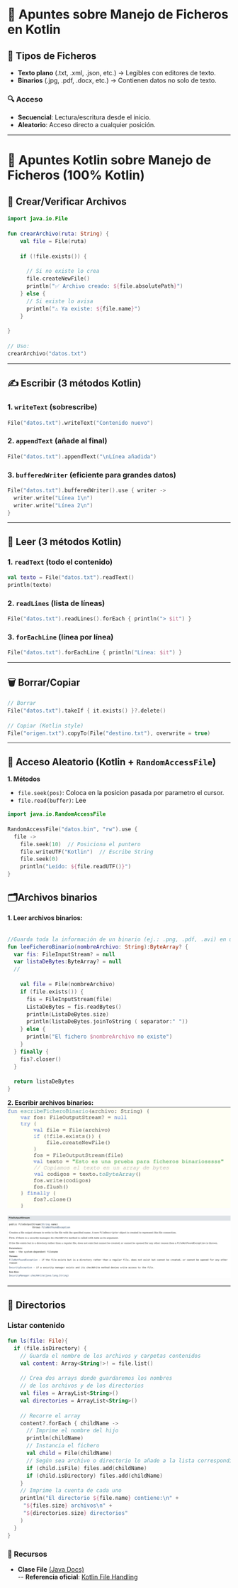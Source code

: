 # 📝 Apuntes sobre Manejo de Ficheros en Kotlin

## 📂 Tipos de Ficheros

- **Texto plano** (.txt, .xml, .json, etc.) → Legibles con editores de texto.
- **Binarios** (.jpg, .pdf, .docx, etc.) → Contienen datos no solo de texto.

### 🔍 Acceso

- **Secuencial**: Lectura/escritura desde el inicio.
- **Aleatorio**: Acceso directo a cualquier posición.

---

# 📝 Apuntes **Kotlin** sobre Manejo de Ficheros (100% Kotlin)

## 📂 Crear/Verificar Archivos

```kotlin
import java.io.File

fun crearArchivo(ruta: String) {
    val file = File(ruta)

    if (!file.exists()) {

      // Si no existe lo crea
      file.createNewFile()
      println("✅ Archivo creado: ${file.absolutePath}")
    } else {
      // Si existe lo avisa
      println("⚠️ Ya existe: ${file.name}")
    }

}

// Uso:
crearArchivo("datos.txt")
```

---

## ✍️ Escribir (3 métodos Kotlin)

### 1. `writeText` (sobrescribe)

```kotlin
File("datos.txt").writeText("Contenido nuevo")
```

### 2. `appendText` (añade al final)

```kotlin
File("datos.txt").appendText("\nLínea añadida")
```

### 3. `bufferedWriter` (eficiente para grandes datos)

```kotlin
File("datos.txt").bufferedWriter().use { writer ->
  writer.write("Línea 1\n")
  writer.write("Línea 2\n")
}
```

---

## 📖 Leer (3 métodos Kotlin)

### 1. `readText` (todo el contenido)

```kotlin
val texto = File("datos.txt").readText()
println(texto)
```

### 2. `readLines` (lista de líneas)

```kotlin
File("datos.txt").readLines().forEach { println("> $it") }
```

### 3. `forEachLine` (línea por línea)

```kotlin
File("datos.txt").forEachLine { println("Línea: $it") }
```

---

## 🗑️ Borrar/Copiar

```kotlin
// Borrar
File("datos.txt").takeIf { it.exists() }?.delete()

// Copiar (Kotlin style)
File("origen.txt").copyTo(File("destino.txt"), overwrite = true)
```

---

## 🔄 Acceso Aleatorio (Kotlin + `RandomAccessFile`)

**1. Métodos**

- `file.seek(pos)`: Coloca en la posicion pasada por parametro el cursor.
- `file.read(buffer)`: Lee

```kotlin
import java.io.RandomAccessFile

RandomAccessFile("datos.bin", "rw").use {
  file ->
    file.seek(10)  // Posiciona el puntero
    file.writeUTF("Kotlin")  // Escribe String
    file.seek(0)
    println("Leído: ${file.readUTF()}")
}
```

## 🗂️Archivos binarios

**1. Leer archivos binarios:**

```kotlin

//Guarda toda la información de un binario (ej.: .png, .pdf, .avi) en un array
fun leeFicheroBinario(nombreArchivo: String):ByteArray? {
  var fis: FileInputStream? = null
  var listaDeBytes:ByteArray? = null
  //

    val file = File(nombreArchivo)
    if (file.exists()) {
      fis = FileInputStream(file)
      ListaDeBytes = fis.readBytes()
      println(ListaDeBytes.size)
      println(listaDeBytes.joinToString ( separator:" "))
    } else {
      println("El fichero $nombreArchivo no existe")
    }
  } finally {
    fis?.closer()
  }

  return listaDeBytes
}
```

**2. Escribir archivos binarios:**
![](img/p1.png)

![](img/p3.png)

---

## 📁 Directorios

### Listar contenido

```kotlin
fun ls(file: File){
  if (file.isDirectory) {
    // Guarda el nombre de los archivos y carpetas contenidos
    val content: Array<String!>! = file.list()

    // Crea dos arrays donde guardaremos los nombres 
    // de los archivos y de los directorios
    val files = ArrayList<String>()
    val directories = ArrayList<String>()

    // Recorre el array
    content?.forEach { childName ->
      // Imprime el nombre del hijo
      println(childName)
      // Instancia el fichero
      val child = File(childName)
      // Según sea archivo o directorio lo añade a la lista correspondiente
      if (child.isFile) files.add(childName)
      if (child.isDirectory) files.add(childName)
    }
    // Imprime la cuenta de cada uno
    println("El directorio ${file.name} contiene:\n" +
     "${files.size} archivos\n" +
     "${directories.size} directorios"
    )
  }
}
```

### 🔗 Recursos

- **Clase File** [(Java Docs)](https://docs.oracle.com/en/java/javase/17/docs/api/java.base/java/io/File.html)  
  -- **Referencia oficial**: [Kotlin File Handling](https://kotlinlang.org/docs/io.html)
